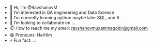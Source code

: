 - 👋 Hi, I’m @RavshanovM
- 👀 I’m interested in QA engineering and Data Science
- 🌱 I’m currently learning python
    maybe later SQL, and R
- 💞️ I’m looking to collaborate on ...
- 📫 How to reach me
my email: ravshanovmuxammaqodir@gmail.com 
- 😄 Pronouns: He/Him
- ⚡ Fun fact: ...

<!---
RavshanovM/RavshanovM is a ✨ special ✨ repository because its `README.md` (this file) appears on your GitHub profile.
You can click the Preview link to take a look at your changes.
--->
